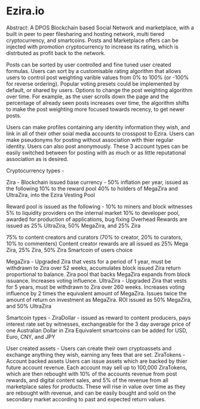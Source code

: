 # Ezira.io

Abstract:
A DPOS Blockchain based Social Network and marketplace, with a built in peer to peer filesharing and hosting network, multi tiered cryptocurrency, and smartcoins. Posts and Marketplace offers can be injected with promotion cryptocurrency to increase its rating, which is distrbuted as profit back to the network. 

Posts can be sorted by user controlled and fine tuned user created formulas. Users can sort by a customisable rating algorithm that allows users to control post weighting varible values from 0% to 100% (or -100% for reverse ordering). Popular voting presets could be implemented by default, or shared by users. Options to change the post weighting algorithm over time. For example, as the user scrolls down the page and the percentage of already seen posts increases over time, the algorithm shifts to make the post weighting more focused towards recency, to get newer posts. 

Users can make profiles containing any identity information they wish, and link in all of their other soial media accounts to crosspost to Ezira. Users can make pseudonyms for posting without association with thier regular identity. Users can also post anonymously. These 3 account types can be easily switched between for posting with as much or as little reputational association as is desired. 

Cryptocurrency types - 

Zira - Blockchain issued base currency - 50% inflation per year, issued as the following 
10% to the reward pool
40% to holders of MegaZira and UltraZira, into the Ezira Vesting Pool

Reward pool is issued as the following - 
10% to miners and block witnesses
5% to liquidity providers on the internal market
10% to developer pool, awarded for production of applications, bug fixing
Overhead Rewards are issued as 25% UltraZira, 50% MegaZira, and 25% Zira

75% to content creators and curators (70% to creator, 20% to curators, 10% to commenters)
Content creator rewards are all issued as 25% Mega Zira, 25% Zira, 50% Zira Smartcoin of users choice


MegaZira - Upgraded Zira that vests for a period of 1 year, must be withdrawn to Zira over 52 weeks, accumulates block issued Zira return proportional to balance. Zira pool that backs MegaZira expands from block issuance. Increases voting influence.
UltraZira - Upgraded Zira that vests for 5 years, must be withdrawn to Zira over 260 weeks. Increases voting influence by 2 times the equivalent amount of MegaZira. Issues twice the amount of return on investment as MegaZira. ROI issued as 50% MegaZira, and 50% UltraZira

Smartcoin types - 
ZiraDollar - issued as reward to content producers, pays interest rate set by witnesses, exchangeable for the 3 day average price of one Australian Dollar in Zira
Equivalent smartcoins can be added for USD, Euro, CNY, and JPY

User created assets - 
Users can create their own cryptoassets and exchange anything they wish, earning any fees that are set. 
ZiraTokens - Account backed assets
Users can issue assets which are backed by thier future account revenue. Each account may sell up to 100,000 ZiraTokens, which are then rebought with 10% of the accounts revenue from post rewards, and digital content sales, and 5% of the revenue from all marketplace sales for products. These will rise in value over time as they are rebought with revenue, and can be easily bought and sold on the secondary market according to past and expected return values.






